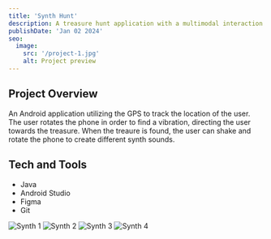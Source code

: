 ```yaml
---
title: 'Synth Hunt'
description: A treasure hunt application with a multimodal interaction synth treasure.
publishDate: 'Jan 02 2024'
seo:
  image:
    src: '/project-1.jpg'
    alt: Project preview
---
```


<!--![Project preview](/project-1.jpg)-->

## Project Overview

An Android application utilizing the GPS to track the location of the user. The user rotates the phone in order to find a vibration, directing the user towards the treasure. When the treaure is found, the user can shake and rotate the phone to create different synth sounds.

## Tech and Tools

- Java
- Android Studio
- Figma
- Git

![Synth 1](/astro-portfolio/synth-1.jpg)
![Synth 2](/astro-portfolio/synth-2.jpg)
![Synth 3](/astro-portfolio/synth-3.jpg)
![Synth 4](/astro-portfolio/synth-4.jpg)